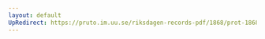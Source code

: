 ```yaml
---
layout: default
UpRedirect: https://pruto.im.uu.se/riksdagen-records-pdf/1868/prot-1868--fk--513.pdf
---
```

